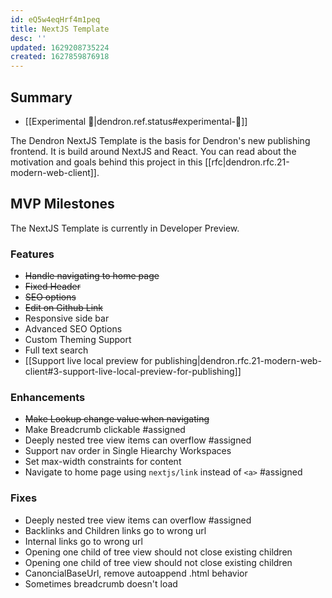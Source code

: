 ```yaml
---
id: eQ5w4eqHrf4m1peq
title: NextJS Template
desc: ''
updated: 1629208735224
created: 1627859876918
---
```


## Summary 
- [[Experimental 🧪|dendron.ref.status#experimental-🧪]]

The Dendron NextJS Template is the basis for Dendron's new publishing frontend. It is build around NextJS and React. You can read about the motivation and goals behind this project in this [[rfc|dendron.rfc.21-modern-web-client]].

## MVP Milestones

The NextJS Template is currently in Developer Preview. 

### Features
-   ~~Handle navigating to home page~~
-   ~~Fixed Header~~
-   ~~SEO options~~
-   ~~Edit on Github Link~~
-   Responsive side bar
-   Advanced SEO Options 
-   Custom Theming Support
-   Full text search
-   [[Support live local preview for publishing|dendron.rfc.21-modern-web-client#3-support-live-local-preview-for-publishing]]

### Enhancements
-   ~~Make Lookup change value when navigating~~
-   Make Breadcrumb clickable #assigned
-   Deeply nested tree view items can overflow  #assigned
-   Support nav order in Single Hiearchy Workspaces
-   Set max-width constraints for content 
-   Navigate to home page using `nextjs/link` instead of `<a>` #assigned

### Fixes
-   Deeply nested tree view items can overflow #assigned
-   Backlinks and Children links go to wrong url
-   Internal links go to wrong url 
-   Opening one child of tree view should not close existing children
-   Opening one child of tree view should not close existing children
-   CanoncialBaseUrl, remove autoappend .html behavior
-   Sometimes breadcrumb doesn't load